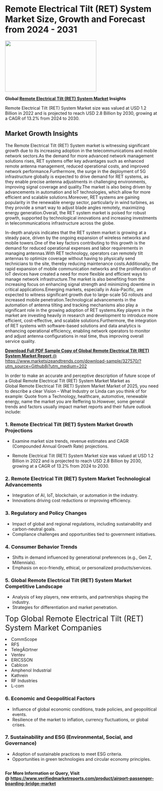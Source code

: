 <H1>Remote Electrical Tilt (RET) System Market Size, Growth and Forecast from 2024 - 2031</H1><img class="aligncenter size-medium wp-image-584254" src="https://thirdeyenews.in/wp-content/uploads/2024/09/Global-Market-Research-300x168.jpeg" alt="" width="300" height="168" /><p><strong>Global&nbsp;<a href="https://www.marketsizeandtrends.com/download-sample/327570/?utm_source=Github8j?utm_medium=202">Remote Electrical Tilt (RET) System Market</a> Insights</strong></p><p>Remote Electrical Tilt (RET) System Market size was valued at USD 1.2 Billion in 2022 and is projected to reach USD 2.8 Billion by 2030, growing at a CAGR of 13.2% from 2024 to 2030.</p><p><h2>Market Growth Insights</h2> <p>The Remote Electrical Tilt (RET) System market is witnessing significant growth due to its increasing adoption in the telecommunications and mobile network sectors.As the demand for more advanced network management solutions rises, RET systems offer key advantages such as enhanced remote antenna management, reduced operational costs, and improved network performance.Furthermore, the surge in the deployment of 5G infrastructure globally is expected to drive demand for RET systems, as they enable precise antenna adjustments in challenging environments, improving signal coverage and quality.The market is also being driven by advancements in automation and IoT technologies, which allow for more efficient and scalable solutions.Moreover, RET systems are gaining popularity in the renewable energy sector, particularly in wind turbines, as they provide a smart way to adjust blade angles remotely, maximizing energy generation.Overall, the RET system market is poised for robust growth, supported by technological innovations and increasing investments in telecommunications infrastructure across the globe.</p> <p><a href="#"></a></p> <p>In-depth analysis indicates that the RET system market is growing at a steady pace, driven by the ongoing expansion of wireless networks and mobile towers.One of the key factors contributing to this growth is the demand for reduced operational expenses and labor requirements in managing antennas.With RET technology, operators can remotely tilt antennas to optimize coverage without having to physically send technicians to the site, thereby reducing maintenance costs.Additionally, the rapid expansion of mobile communication networks and the proliferation of IoT devices have created a need for more flexible and efficient ways to manage network infrastructure.The market is also benefiting from the increasing focus on enhancing signal strength and minimizing downtime in critical applications.Emerging markets, especially in Asia-Pacific, are expected to witness significant growth due to large-scale 5G rollouts and increased mobile penetration.Technological advancements in the automation of antenna tilting and tracking mechanisms also play a significant role in the growing adoption of RET systems.Key players in the market are investing heavily in research and development to introduce more efficient, cost-effective, and scalable solutions.Furthermore, the integration of RET systems with software-based solutions and data analytics is enhancing operational efficiency, enabling network operators to monitor and adjust antenna configurations in real time, thus improving overall service quality.</p> <p><a href="#"></p><p><span class=""><strong>Download Full PDF Sample Copy of Global Remote Electrical Tilt (RET) System Market Report</strong> @ <a href="https://www.marketsizeandtrends.com/download-sample/327570/?utm_source=Github8j?utm_medium=202" target="_blank">https://www.marketsizeandtrends.com/download-sample/327570/?utm_source=Github8j?utm_medium=202</a></span></p><p>In order to make an accurate and perceptive description of future scope of a Global&nbsp;Remote Electrical Tilt (RET) System Market Market as Global&nbsp;Remote Electrical Tilt (RET) System Market Market of 2025, you need to describe a clear Vision &ndash; What Industry or Linda can you think of for example: Quote from a Technology, healthcare, automotive, renewable energy, name the market you are Reffering to.However, some general trends and factors usually impact market reports and their future outlook include:</p><h3>1.&nbsp;<strong>Remote Electrical Tilt (RET) System Market Growth Projections</strong></h3><ul><li>Examine market size trends, revenue estimates and CAGR (Compounded Annual Growth Rate) projections.</li><li><p>Remote Electrical Tilt (RET) System Market size was valued at USD 1.2 Billion in 2022 and is projected to reach USD 2.8 Billion by 2030, growing at a CAGR of 13.2% from 2024 to 2030.</p></li></ul><h3>2.&nbsp;<strong>Remote Electrical Tilt (RET) System Market Technological Advancements</strong></h3><ul><li>Integration of AI, IoT, blockchain, or automation in the industry.</li><li>Innovations driving cost reductions or improving efficiency.</li></ul><h3>3.&nbsp;<strong>Regulatory and Policy Changes</strong></h3><ul><li>Impact of global and regional regulations, including sustainability and carbon-neutral goals.</li><li>Compliance challenges and opportunities tied to government initiatives.</li></ul><h3>4.&nbsp;<strong>Consumer Behavior Trends</strong></h3><ul><li>Shifts in demand influenced by generational preferences (e.g., Gen Z, Millennials).</li><li>Emphasis on eco-friendly, ethical, or personalized products/services.</li></ul><h3>5.&nbsp;<strong>Global Remote Electrical Tilt (RET) System Market Competitive Landscape</strong></h3><ul><li>Analysis of key players, new entrants, and partnerships shaping the industry.</li><li>Strategies for differentiation and market penetration.</li></ul><p data-pm-slice="1 1 []"><span style="color: inherit; font-family: inherit; font-size: 25px;">Top Global Remote Electrical Tilt (RET) System Market Companies</span></p><div class="" data-test-id=""><p><li>CommScope</li><li> RFS</li><li> TelegÃ¤rtner</li><li> Ventev</li><li> ERICSSON</li><li> Cablcon</li><li> Amphenol Industrial</li><li> Kathrein</li><li> RF Industries</li><li> L-com</li></p></div><h3>6.&nbsp;<strong>Economic and Geopolitical Factors</strong></h3><ul><li>Influence of global economic conditions, trade policies, and geopolitical events.</li><li>Resilience of the market to inflation, currency fluctuations, or global crises.</li></ul><h3>7.&nbsp;<strong>Sustainability and ESG (Environmental, Social, and Governance)</strong></h3><ul><li>Adoption of sustainable practices to meet ESG criteria.</li><li>Opportunities in green technologies and circular economy principles.</li></ul><h2><strong style="font-size: 14px;">For More Information or Query, Visit @&nbsp;</strong><a style="background-color: #ffffff; font-size: 14px;" href="https://www.marketsizeandtrends.com/report/remote-electrical-tilt-ret-system-market/" target="_blank">https://www.verifiedmarketreports.com/product/airport-passenger-boarding-bridge-market</a></h2>